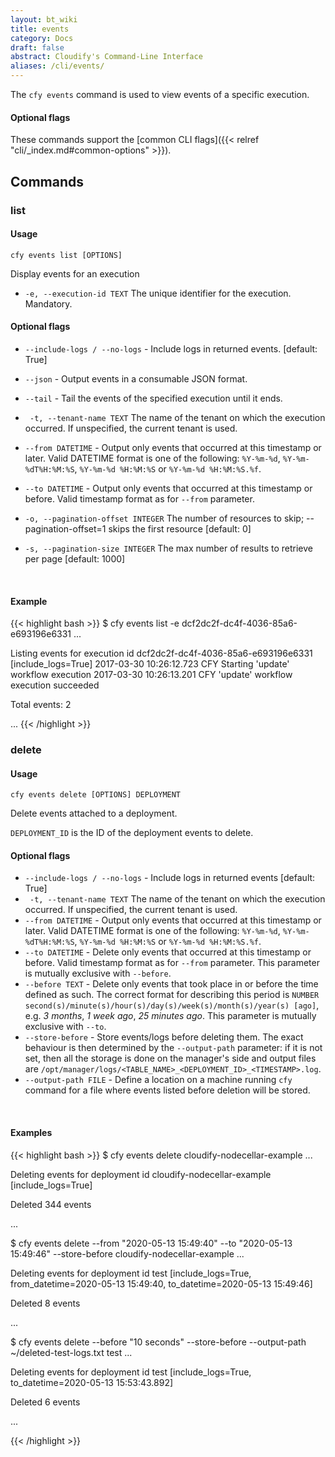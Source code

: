 ```yaml
---
layout: bt_wiki
title: events
category: Docs
draft: false
abstract: Cloudify's Command-Line Interface
aliases: /cli/events/
---
```


The `cfy events` command is used to view events of a specific execution.

#### Optional flags
These commands support the [common CLI flags]({{< relref "cli/_index.md#common-options" >}}).


## Commands

### list

#### Usage
`cfy events list [OPTIONS]`

Display events for an execution

*  `-e, --execution-id TEXT`     The unique identifier for the execution. Mandatory.


#### Optional flags


*  `--include-logs / --no-logs` -
						Include logs in returned events. [default: True]
*  `--json` -           Output events in a consumable JSON format.
*  `--tail` -           Tail the events of the specified execution until
                      	it ends.
*  ` -t, --tenant-name TEXT`      The name of the tenant on which the execution occurred. If unspecified, the current tenant is used.
*  `--from DATETIME` -  Output only events that occurred at this timestamp or later.  Valid DATETIME format is one of the following:
                        `%Y-%m-%d`, `%Y-%m-%dT%H:%M:%S`, `%Y-%m-%d %H:%M:%S` or `%Y-%m-%d %H:%M:%S.%f`.
*  `--to DATETIME` -    Output only events that occurred at this timestamp or before.  Valid timestamp format as for `--from` parameter.
*  `-o, --pagination-offset INTEGER`       The number of resources to skip;
                                  --pagination-offset=1 skips the first resource [default: 0]

*  `-s, --pagination-size INTEGER`       The max number of results to retrieve per page [default: 1000]




&nbsp;
#### Example
{{< highlight  bash  >}}
$ cfy events list -e dcf2dc2f-dc4f-4036-85a6-e693196e6331
...

Listing events for execution id dcf2dc2f-dc4f-4036-85a6-e693196e6331 [include_logs=True]
2017-03-30 10:26:12.723  CFY <cloudify-nodecellar-example> Starting 'update' workflow execution
2017-03-30 10:26:13.201  CFY <cloudify-nodecellar-example> 'update' workflow execution succeeded

Total events: 2

...
{{< /highlight >}}

### delete

#### Usage
`cfy events delete [OPTIONS] DEPLOYMENT`

Delete events attached to a deployment.

`DEPLOYMENT_ID` is the ID of the deployment events to delete.

#### Optional flags

*  `--include-logs / --no-logs` -
						Include logs in returned events [default: True]
*  ` -t, --tenant-name TEXT`      The name of the tenant on which the execution occurred. If unspecified, the current tenant is used.
*  `--from DATETIME` -  Output only events that occurred at this timestamp or later.  Valid DATETIME format is one of the following:
                        `%Y-%m-%d`, `%Y-%m-%dT%H:%M:%S`, `%Y-%m-%d %H:%M:%S` or `%Y-%m-%d %H:%M:%S.%f`.
*  `--to DATETIME` -    Delete only events that occurred at this timestamp or before.  Valid timestamp format as for `--from` parameter.
                        This parameter is mutually exclusive with `--before`.
*  `--before TEXT` -    Delete only events that took place in or before the time defined as such.  The correct format for describing
                        this period is `NUMBER second(s)/minute(s)/hour(s)/day(s)/week(s)/month(s)/year(s) [ago]`, e.g. _3 months_,
                        _1 week ago_, _25 minutes ago_.  This parameter is mutually exclusive with `--to`.
*  `--store-before` -   Store events/logs before deleting them.  The exact behaviour is then determined by the `--output-path` parameter:
                        if it is not set, then all the storage is done on the manager's side and output files are
                        `/opt/manager/logs/<TABLE_NAME>_<DEPLOYMENT_ID>_<TIMESTAMP>.log`.
*  `--output-path FILE` - Define a location on a machine running `cfy` command for a file where events listed before deletion will be stored.

&nbsp;
#### Examples

{{< highlight  bash  >}}
$ cfy events delete cloudify-nodecellar-example
...

Deleting events for deployment id cloudify-nodecellar-example [include_logs=True]

Deleted 344 events

...

$ cfy events delete --from "2020-05-13 15:49:40" --to "2020-05-13 15:49:46" --store-before cloudify-nodecellar-example
...

Deleting events for deployment id test [include_logs=True, from_datetime=2020-05-13 15:49:40, to_datetime=2020-05-13 15:49:46]

Deleted 8 events

...

$ cfy events delete --before "10 seconds" --store-before --output-path ~/deleted-test-logs.txt test
...

Deleting events for deployment id test [include_logs=True, to_datetime=2020-05-13 15:53:43.892]

Deleted 6 events

...

{{< /highlight >}}
